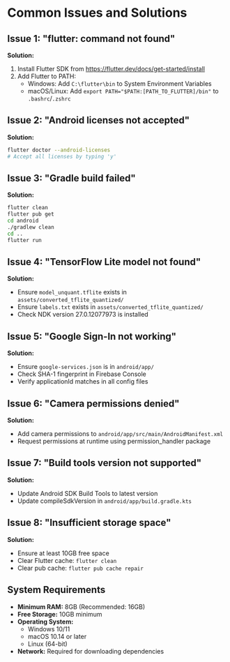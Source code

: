 # Common Issues and Solutions

## Issue 1: "flutter: command not found"
**Solution:**
1. Install Flutter SDK from https://flutter.dev/docs/get-started/install
2. Add Flutter to PATH:
   - Windows: Add `C:\flutter\bin` to System Environment Variables
   - macOS/Linux: Add `export PATH="$PATH:[PATH_TO_FLUTTER]/bin"` to `.bashrc`/`.zshrc`

## Issue 2: "Android licenses not accepted"
**Solution:**
```bash
flutter doctor --android-licenses
# Accept all licenses by typing 'y'
```

## Issue 3: "Gradle build failed"
**Solution:**
```bash
flutter clean
flutter pub get
cd android
./gradlew clean
cd ..
flutter run
```

## Issue 4: "TensorFlow Lite model not found"
**Solution:**
- Ensure `model_unquant.tflite` exists in `assets/converted_tflite_quantized/`
- Ensure `labels.txt` exists in `assets/converted_tflite_quantized/`
- Check NDK version 27.0.12077973 is installed

## Issue 5: "Google Sign-In not working"
**Solution:**
- Ensure `google-services.json` is in `android/app/`
- Check SHA-1 fingerprint in Firebase Console
- Verify applicationId matches in all config files

## Issue 6: "Camera permissions denied"
**Solution:**
- Add camera permissions to `android/app/src/main/AndroidManifest.xml`
- Request permissions at runtime using permission_handler package

## Issue 7: "Build tools version not supported"
**Solution:**
- Update Android SDK Build Tools to latest version
- Update compileSdkVersion in `android/app/build.gradle.kts`

## Issue 8: "Insufficient storage space"
**Solution:**
- Ensure at least 10GB free space
- Clear Flutter cache: `flutter clean`
- Clear pub cache: `flutter pub cache repair`

## System Requirements
- **Minimum RAM:** 8GB (Recommended: 16GB)
- **Free Storage:** 10GB minimum
- **Operating System:** 
  - Windows 10/11
  - macOS 10.14 or later
  - Linux (64-bit)
- **Network:** Required for downloading dependencies